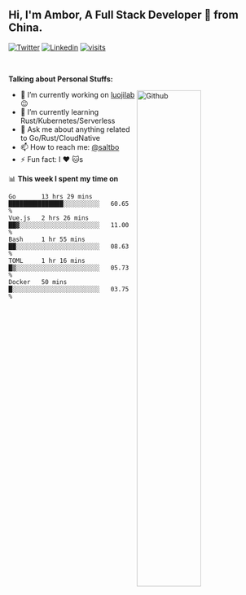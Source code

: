 ## Hi, I'm Ambor, A Full Stack Developer 🚀 from China.

[![Twitter](https://img.shields.io/badge/-saltbo-1ca0f1?style=flat&logo=twitter&logoColor=white)](https://twitter.com/rdsaltbo)
[![Linkedin](https://img.shields.io/badge/-saltbo-blue?style=flat&logo=Linkedin&logoColor=white)](https://www.linkedin.com/in/saltbo/)
[![visits](https://visitor.vercel.app/page/saltbo?color=light-green)](https://github.com/saltbo/)

&nbsp;  

**Talking about Personal Stuffs:**
<!-- Any image aligned to the right. Beware the width  -->
<img width="50%" align="right" alt="Github" src="https://raw.githubusercontent.com/saltbo/saltbo/master/images/git-header.svg" />

- 🔭 I’m currently working on [luojilab](https://github.com/luojilab) :wink:
- 🌱 I’m currently learning Rust/Kubernetes/Serverless
- 💬 Ask me about anything related to Go/Rust/CloudNative
- 📫 How to reach me: [@saltbo](https://twitter.com/rdsaltbo)
- ⚡ Fun fact: I :heart: :cat:s


📊 **This week I spent my time on**
<!--START_SECTION:waka-->
```text
Go       13 hrs 29 mins  ███████████████░░░░░░░░░░   60.65 % 
Vue.js   2 hrs 26 mins   ██▓░░░░░░░░░░░░░░░░░░░░░░   11.00 % 
Bash     1 hr 55 mins    ██░░░░░░░░░░░░░░░░░░░░░░░   08.63 % 
TOML     1 hr 16 mins    █▒░░░░░░░░░░░░░░░░░░░░░░░   05.73 % 
Docker   50 mins         █░░░░░░░░░░░░░░░░░░░░░░░░   03.75 % 
```
<!--END_SECTION:waka-->

